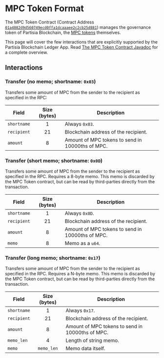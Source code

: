 
# MPC Token Format

The MPC Token Contract (Contract Address [`01a4082d9d560749ecd0ffa1dcaaaee2c2cb25d881`](https://browser.partisiablockchain.com/contracts/01a4082d9d560749ecd0ffa1dcaaaee2c2cb25d881)) manages the governance token of Partisia Blockchain, the
[MPC tokens](https://partisiablockchain.gitlab.io/documentation/pbc-fundamentals/dictionary.html#mpc-token) themselves.

This page will cover the few interactions that are explicitly supported by the
Partisia Blockchain Ledger App. Read [The MPC Token Contract Javadoc](https://partisiablockchain.gitlab.io/governance/mpc-token/com/partisiablockchain/governance/mpctoken/MpcTokenContract.html) for a complete overview.

## Interactions

### Transfer (no memo; shortname: `0x03`)

Transfers some amount of MPC from the sender to the recipient as specified in
the RPC:

| Field | Size (bytes) | Description |
| --- | :---: | --- |
| `shortname` | 1 | Always `0x03`. |
| `recipient` | 21 | Blockchain address of the recipient. |
| `amount` | 8 | Amount of MPC tokens to send in 10000ths of MPC. |

### Transfer (short memo; shortname: `0x0D`)

Transfers some amount of MPC from the sender to the recipient as specified in
the RPC. Requires a 8-byte memo. This memo is discarded by the MPC Token
contract, but can be read by third-parties directly from the transaction.

| Field | Size (bytes) | Description |
| --- | :---: | --- |
| `shortname` | 1 | Always `0x0D`. |
| `recipient` | 21 | Blockchain address of the recipient. |
| `amount` | 8 | Amount of MPC tokens to send in 10000ths of MPC. |
| `memo` | 8 | Memo as a `u64`. |

### Transfer (long memo; shortname: `0x17`)

Transfers some amount of MPC from the sender to the recipient as specified in
the RPC. Requires a N-byte memo. This memo is discarded by the MPC Token
contract, but can be read by third-parties directly from the transaction.

| Field | Size (bytes) | Description |
| --- | :---: | --- |
| `shortname` | 1 | Always `0x17`. |
| `recipient` | 21 | Blockchain address of the recipient. |
| `amount` | 8 | Amount of MPC tokens to send in 10000ths of MPC. |
| `memo_len` | 4 | Length of string memo. |
| `memo` | `memo_len` | Memo data itself. |


